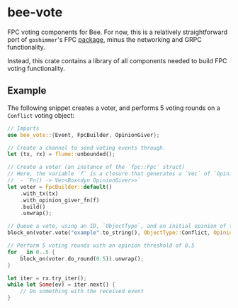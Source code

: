 # bee-vote

FPC voting components for Bee. For now, this is a relatively straightforward port of `goshimmer`'s FPC 
[package](https://github.com/iotaledger/goshimmer/tree/develop/packages/vote), minus the networking
and GRPC functionality. 

Instead, this crate contains a library of all components needed to build FPC voting functionality.

## Example
The following snippet creates a voter, and performs 5 voting rounds on a `Conflict` voting object:

```rust
// Imports
use bee_vote::{Event, FpcBuilder, OpinionGiver}; 

// Create a channel to send voting events through.
let (tx, rx) = flume::unbounded();

// Create a voter (an instance of the `fpc::Fpc` struct)
// Here, the variable `f` is a closure that generates a `Vec` of `OpinionGiver` trait objects:
//  - `Fn() -> Vec<Box<dyn OpinionGiver>>`
let voter = FpcBuilder::default()
    .with_tx(tx)
    .with_opinion_giver_fn(f)
    .build()
    .unwrap();

// Queue a vote, using an ID, `ObjectType`, and an initial opinion of this voter.
block_on(voter.vote("example".to_string(), ObjectType::Conflict, Opinion::Like)).unwrap();

// Perform 5 voting rounds with an opinion threshold of 0.5
for _ in 0..5 {
    block_on(voter.do_round(0.5)).unwrap();
}

let iter = rx.try_iter();
while let Some(ev) = iter.next() {
    // Do something with the received event 
} 
```